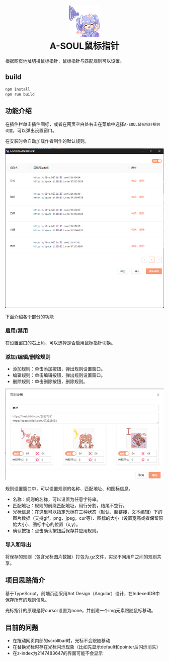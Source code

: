 <h1 align="center">
  <br>
  <img src="src/assets/images/icon128.png" alt="A-SOUL鼠标指针" width="100">
  <br>
  A-SOUL鼠标指针
  <br>
</h1>

根据网页地址切换鼠标指针，鼠标指针与匹配规则可以设置。

## build

```shell
npm install
npm run build
```

## 功能介绍

在插件栏单击插件图标，或者在网页空白处右击在菜单中选择`A-SOUL鼠标指针规则设置`，可以弹出设置窗口。

在安装时会自动加载作者制作的默认规则。

![光标规则设置](README/setting-window.png)

下面介绍各个部分的功能

### 启用/禁用

在设置窗口的右上角，可以选择是否启用鼠标指针切换。

### 添加/编辑/删除规则

- 添加规则：单击添加按钮，弹出规则设置窗口。
- 编辑规则：单击编辑按钮，弹出规则设置窗口。
- 删除规则：单击删除按钮，删除规则。

![规则编辑窗口](README/rule-window.png)

规则设置窗口中，可以设置规则的名称、匹配地址、和图标信息。

- 名称：规则的名称，可以设置为任意字符串。
- 匹配地址：规则的前缀匹配地址，用行分割，结尾不空行。
- 光标信息：在这里可以指定光标在三种状态（默认、超链接，文本编辑）下的图片数据（支持gif，png，jpeg，cur等）、图标的大小（设置宽高或者保留原始大小）、图标中心的位置（x,y）。
- 确认按钮：点击确认按钮后保存并应用规则。

### 导入和导出

将保存的规则（包含光标图片数据）打包为.gz文件，实现不同用户之间的规则共享。

## 项目思路简介

基于TypeScript，前端页面采用Ant Design（Angular）设计，在IndexedDB中保存所有的规则信息。

光标指针的原理是将cursor设置为none，并创建一个img元素跟随鼠标移动。

## 目前的问题

* 在拖动网页内部的scrollbar时，光标不会跟随移动
* 在替换光标时存在光标闪烁现象（比如先显示default和pointer后闪烁消失）
* 在z-index为2147483647的界面可能不会显示
